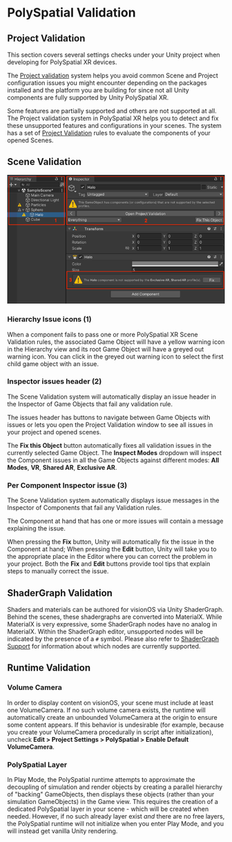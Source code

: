 # PolySpatial Validation

## Project Validation

This section covers several settings checks under your Unity project when developing for PolySpatial XR devices.

 The [Project validation](https://docs.unity3d.com/Packages/com.unity.xr.core-utils@latest?subfolder=/manual/project-validation.html) system helps you avoid common Scene and Project configuration issues you might encounter depending on the packages installed and the platform you are building for since not all Unity components are fully supported by Unity PolySpatial XR.

 Some features are partially supported and others are not supported at all. The Project validation system in PolySpatial XR helps you to detect and fix these unsupported features and configurations in your scenes. The system has a set of [Project Validation](https://docs.unity3d.com/Packages/com.unity.xr.core-utils@latest?subfolder=/manual/project-validation.html) rules to evaluate the components of your opened Scenes.

## Scene Validation

![Scene Validation display](images/SceneValidation/scenevalidation.png)

### Hierarchy Issue icons (1)

When a component fails to pass one or more PolySpatial XR Scene Validation rules, the associated Game Object will have a yellow warning icon in the Hierarchy view and its root Game Object will have a greyed out warning icon. You can click in the greyed out warning icon to select the first child game object with an issue.

### Inspector issues header (2)

The Scene Validation system will automatically display an issue header in the Inspector of Game Objects that fail any validation rule. 

The issues header has buttons to navigate between Game Objects with issues or lets you open the Project Validation window to see all issues in your project and opened scenes. 

The **Fix this Object** button automatically fixes all validation issues in the currently selected Game Object. The **Inspect Modes** dropdown will inspect the Component issues in all the Game Objects against different modes: **All Modes**, **VR**, **Shared AR**, **Exclusive AR**.

### Per Component Inspector issue (3)

The Scene Validation system automatically displays issue messages in the Inspector of Components that fail any Validation rules. 

The Component at hand that has one or more issues will contain a message explaining the issue. 

When pressing the **Fix** button, Unity will automatically fix the issue in the Component at hand; When pressing the **Edit** button, Unity will take you to the appropriate place in the Editor where you can correct the problem in your project. Both the **Fix** and **Edit** buttons provide tool tips that explain steps to manually correct the issue.

## ShaderGraph Validation
Shaders and materials can be authored for visionOS via Unity ShaderGraph. Behind the scenes, these shadergraphs are converted into MaterialX. While MaterialX is very expressive, some ShaderGraph nodes have no analog in MaterialX. Within the ShaderGraph editor, unsupported nodes will be indicated by the presence of a `#` symbol. Please also refer to [ShaderGraph Support](ShaderGraph.md) for information about which nodes are currently supported.

## Runtime Validation
### Volume Camera
In order to display content on visionOS, your scene must include at least one VolumeCamera. If no such volume camera exists, the runtime will automatically create an unbounded VolumeCamera at the origin to ensure some content appears. If this behavior is undesirable (for example, because you create your VolumeCamera procedurally in script after initialization), uncheck **Edit &gt; Project Settings &gt; PolySpatial &gt; Enable Default VolumeCamera**.

### PolySpatial Layer
In Play Mode, the PolySpatial runtime attempts to approximate the decoupling of simulation and render objects by creating a parallel hierarchy of "backing" GameObjects, then displays these objects (rather than your simulation GameObjects) in the Game view. This requires the creation of a dedicated PolySpatial layer in your scene - which will be created when needed. However, if no such already layer exist *and* there are no free layers, the PolySpatial runtime will not initialize when you enter Play Mode, and you will instead get vanilla Unity rendering.
